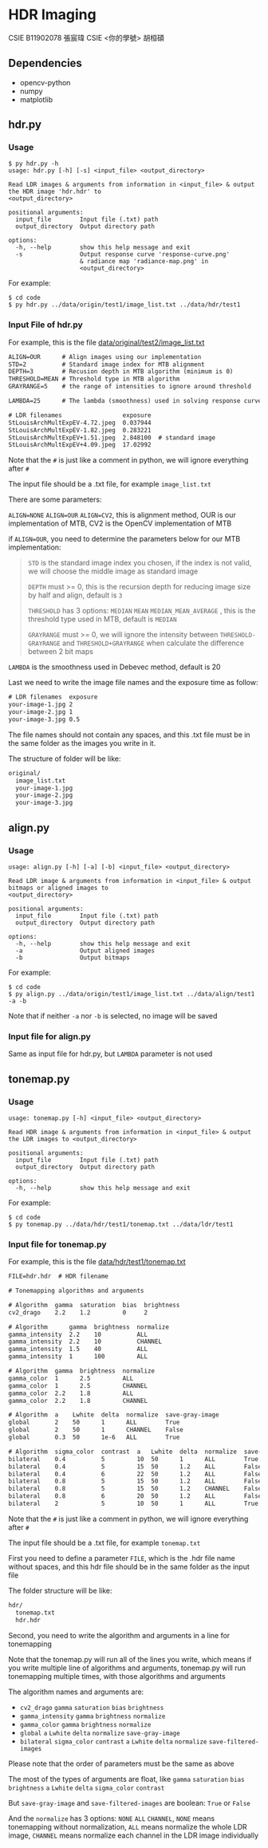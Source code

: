 # HDR Imaging

CSIE B11902078 張宸瑋
CSIE <你的學號> 胡桓碩

## Dependencies

- opencv-python
- numpy
- matplotlib

## hdr.py

### Usage

```shell
$ py hdr.py -h
usage: hdr.py [-h] [-s] <input_file> <output_directory>

Read LDR images & arguments from information in <input_file> & output the HDR image 'hdr.hdr' to
<output_directory>

positional arguments:
  input_file        Input file (.txt) path
  output_directory  Output directory path

options:
  -h, --help        show this help message and exit
  -s                Output response curve 'response-curve.png'
                    & radiance map 'radiance-map.png' in
                    <output_directory>
```

For example:

```shell
$ cd code
$ py hdr.py ../data/origin/test1/image_list.txt ../data/hdr/test1
```

### Input File of hdr.py

For example, this is the file [data/original/test2/image_list.txt](data/original/test2/image_list.txt)

```txt
ALIGN=OUR      # Align images using our implementation
STD=2          # Standard image index for MTB alignment
DEPTH=3        # Recusion depth in MTB algorithm (minimum is 0)
THRESHOLD=MEAN # Threshold type in MTB algorithm
GRAYRANGE=5    # the range of intensities to ignore around threshold

LAMBDA=25      # The lambda (smoothness) used in solving response curve

# LDR filenames                 exposure
StLouisArchMultExpEV-4.72.jpeg  0.037944
StLouisArchMultExpEV-1.82.jpeg  0.283221
StLouisArchMultExpEV+1.51.jpeg  2.848100  # standard image
StLouisArchMultExpEV+4.09.jpeg  17.02992
```

Note that the `#` is just like a comment in python, we will ignore everything after `#`

The input file should be a .txt file, for example `image_list.txt`

There are some parameters:

`ALIGN=NONE` `ALIGN=OUR` `ALIGN=CV2`, this is alignment method, OUR is our implementation of MTB, CV2 is the OpenCV implementation of MTB

if `ALIGN=OUR`, you need to determine the parameters below for our MTB implementation:

> `STD` is the standard image index you chosen, if the index is not valid, we will choose the middle image as standard image
> 
> `DEPTH` must >= 0, this is the recursion depth for reducing image size by half and align, default is `3`
>
> `THRESHOLD` has 3 options: `MEDIAN` `MEAN` `MEDIAN_MEAN_AVERAGE`
> , this is the threshold type used in MTB, default is `MEDIAN`
> 
> `GRAYRANGE` must >= 0, we will ignore the intensity between `THRESHOLD-GRAYRANGE` and `THRESHOLD+GRAYRANGE` when calculate the difference between 2 bit maps

`LAMBDA` is the smoothness used in Debevec method, default is 20

Last we need to write the image file names and the exposure time as follow:

```txt
# LDR filenames  exposure
your-image-1.jpg 2
your-image-2.jpg 1
your-image-3.jpg 0.5
```

The file names should not contain any spaces, and this .txt file must be in the same folder as the images you write in it.

The structure of folder will be like:

```txt
original/
  image_list.txt
  your-image-1.jpg
  your-image-2.jpg
  your-image-3.jpg
```

## align.py

### Usage

```shell
usage: align.py [-h] [-a] [-b] <input_file> <output_directory>

Read LDR image & arguments from information in <input_file> & output bitmaps or aligned images to
<output_directory>

positional arguments:
  input_file        Input file (.txt) path
  output_directory  Output directory path

options:
  -h, --help        show this help message and exit
  -a                Output aligned images
  -b                Output bitmaps
```

For example:

```shell
$ cd code
$ py align.py ../data/origin/test1/image_list.txt ../data/align/test1 -a -b
```

Note that if neither `-a` nor `-b` is selected, no image will be saved

### Input file for align.py

Same as input file for hdr.py, but `LAMBDA` parameter is not used

## tonemap.py

### Usage

```shell
usage: tonemap.py [-h] <input_file> <output_directory>

Read HDR image & arguments from information in <input_file> & output the LDR images to <output_directory>

positional arguments:
  input_file        Input file (.txt) path
  output_directory  Output directory path

options:
  -h, --help        show this help message and exit
```

For example:

```shell
$ cd code
$ py tonemap.py ../data/hdr/test1/tonemap.txt ../data/ldr/test1
```

### Input file for tonemap.py

For example, this is the file [data/hdr/test1/tonemap.txt](data/hdr/test1/tonemap.txt)

```txt
FILE=hdr.hdr  # HDR filename

# Tonemapping algorithms and arguments

# Algorithm  gamma  saturation  bias  brightness
cv2_drago    2.2    1.2         0     2

# Algorithm      gamma  brightness  normalize
gamma_intensity  2.2    10          ALL
gamma_intensity  2.2    10          CHANNEL
gamma_intensity  1.5    40          ALL
gamma_intensity  1      100         ALL

# Algorithm  gamma  brightness  normalize
gamma_color  1      2.5         ALL
gamma_color  1      2.5         CHANNEL
gamma_color  2.2    1.8         ALL
gamma_color  2.2    1.8         CHANNEL

# Algorithm  a    Lwhite  delta  normalize  save-gray-image
global       2    50      1      ALL        True
global       2    50      1      CHANNEL    False
global       0.3  50      1e-6   ALL        True

# Algorithm  sigma_color  contrast  a   Lwhite  delta  normalize  save-filtered-images
bilateral    0.4          5         10  50      1      ALL        True
bilateral    0.4          5         15  50      1.2    ALL        False
bilateral    0.4          6         22  50      1.2    ALL        False
bilateral    0.8          5         15  50      1.2    ALL        False
bilateral    0.8          5         15  50      1.2    CHANNEL    False
bilateral    0.8          6         20  50      1.2    ALL        False
bilateral    2            5         10  50      1      ALL        True
```

Note that the `#` is just like a comment in python, we will ignore everything after `#`

The input file should be a .txt file, for example `tonemap.txt`

First you need to define a parameter `FILE`, which is the .hdr file name without spaces, and this hdr file should be in the same folder as the input file

The folder structure will be like:

```txt
hdr/
  tonemap.txt
  hdr.hdr
```

Second, you need to write the algorithm and arguments in a line for tonemapping

Note that the tonemap.py will run all of the lines you write, which means if you write multiple line of algorithms and arguments, tonemap.py will run tonemapping multiple times, with those algorithms and arguments

The algorithm names and arguments are:

- `cv2_drago`  `gamma`  `saturation`  `bias`  `brightness`
- `gamma_intensity` `gamma`  `brightness`  `normalize`
- `gamma_color`  `gamma`  `brightness`  `normalize`
- `global`  `a`  `Lwhite`  `delta`  `normalize`  `save-gray-image`
- `bilateral` `sigma_color`  `contrast`  `a`  `Lwhite`  `delta`  `normalize`  `save-filtered-images`

Please note that the order of parameters must be the same as above

The most of the types of arguments are float, like `gamma` `saturation`  `bias`  `brightness`  `a`  `Lwhite`  `delta`  `sigma_color`  `contrast`

But `save-gray-image` and `save-filtered-images` are boolean: `True` or `False`

And the `normalize` has 3 options: `NONE` `ALL` `CHANNEL`, `NONE` means tonemapping without normalization, `ALL` means normalize the whole LDR image, `CHANNEL` means normalize each channel in the LDR image individually
